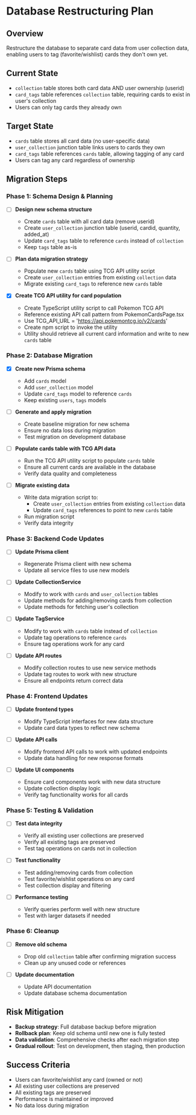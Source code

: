 # Database Restructuring Plan

## Overview
Restructure the database to separate card data from user collection data, enabling users to tag (favorite/wishlist) cards they don't own yet.

## Current State
- `collection` table stores both card data AND user ownership (userid)
- `card_tags` table references `collection` table, requiring cards to exist in user's collection
- Users can only tag cards they already own

## Target State
- `cards` table stores all card data (no user-specific data)
- `user_collection` junction table links users to cards they own
- `card_tags` table references `cards` table, allowing tagging of any card
- Users can tag any card regardless of ownership

## Migration Steps

### Phase 1: Schema Design & Planning
- [ ] **Design new schema structure**
   - Create `cards` table with all card data (remove userid)
   - Create `user_collection` junction table (userid, cardid, quantity, added_at)
   - Update `card_tags` table to reference `cards` instead of `collection`
   - Keep `tags` table as-is

- [ ] **Plan data migration strategy**
   - Populate new `cards` table using TCG API utility script
   - Create `user_collection` entries from existing `collection` data
   - Migrate existing `card_tags` to reference new `cards` table

- [x] **Create TCG API utility for card population**
   - Create TypeScript utility script to call Pokemon TCG API
   - Reference existing API call pattern from PokemonCardsPage.tsx
   - Use TCG_API_URL = 'https://api.pokemontcg.io/v2/cards'
   - Create npm script to invoke the utility
   - Utility should retrieve all current card information and write to new `cards` table

### Phase 2: Database Migration
- [x] **Create new Prisma schema**
   - Add `cards` model
   - Add `user_collection` model
   - Update `card_tags` model to reference `cards`
   - Keep existing `users`, `tags` models

- [ ] **Generate and apply migration**
   - Create baseline migration for new schema
   - Ensure no data loss during migration
   - Test migration on development database

- [ ] **Populate cards table with TCG API data**
   - Run the TCG API utility script to populate `cards` table
   - Ensure all current cards are available in the database
   - Verify data quality and completeness

- [ ] **Migrate existing data**
   - Write data migration script to:
     - Create `user_collection` entries from existing `collection` data
     - Update `card_tags` references to point to new `cards` table
   - Run migration script
   - Verify data integrity

### Phase 3: Backend Code Updates
- [ ] **Update Prisma client**
   - Regenerate Prisma client with new schema
   - Update all service files to use new models

- [ ] **Update CollectionService**
   - Modify to work with `cards` and `user_collection` tables
   - Update methods for adding/removing cards from collection
   - Update methods for fetching user's collection

- [ ] **Update TagService**
   - Modify to work with `cards` table instead of `collection`
   - Update tag operations to reference `cards`
   - Ensure tag operations work for any card

- [ ] **Update API routes**
   - Modify collection routes to use new service methods
   - Update tag routes to work with new structure
   - Ensure all endpoints return correct data

### Phase 4: Frontend Updates
- [ ] **Update frontend types**
    - Modify TypeScript interfaces for new data structure
    - Update card data types to reflect new schema

- [ ] **Update API calls**
    - Modify frontend API calls to work with updated endpoints
    - Update data handling for new response formats

- [ ] **Update UI components**
    - Ensure card components work with new data structure
    - Update collection display logic
    - Verify tag functionality works for all cards

### Phase 5: Testing & Validation
- [ ] **Test data integrity**
    - Verify all existing user collections are preserved
    - Verify all existing tags are preserved
    - Test tag operations on cards not in collection

- [ ] **Test functionality**
    - Test adding/removing cards from collection
    - Test favorite/wishlist operations on any card
    - Test collection display and filtering

- [ ] **Performance testing**
    - Verify queries perform well with new structure
    - Test with larger datasets if needed

### Phase 6: Cleanup
- [ ] **Remove old schema**
    - Drop old `collection` table after confirming migration success
    - Clean up any unused code or references

- [ ] **Update documentation**
    - Update API documentation
    - Update database schema documentation

## Risk Mitigation
- **Backup strategy**: Full database backup before migration
- **Rollback plan**: Keep old schema until new one is fully tested
- **Data validation**: Comprehensive checks after each migration step
- **Gradual rollout**: Test on development, then staging, then production

## Success Criteria
- Users can favorite/wishlist any card (owned or not)
- All existing user collections are preserved
- All existing tags are preserved
- Performance is maintained or improved
- No data loss during migration 